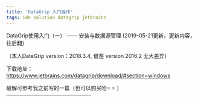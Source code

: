 ```yaml
---  
title: 'DataGrip 入门操作'  
tags: ide solution datagrip jetbrains  
---  
```

  

<script>
window.location.href='https://blog.csdn.net/qq_35193093/article/details/88552209';
</script>
DataGrip使用入门（一） —— 安装与数据源管理
(2019-05-21更新，更新内容，往后翻)

（本人DateGrip version：2018.3.4, 借鉴 version 2016.2 无大差异）

下载地址：https://www.jetbrains.com/datagrip/download/#section=windows

破解可参考我之前写的一篇（也可以购买哈= = ）
————————————————